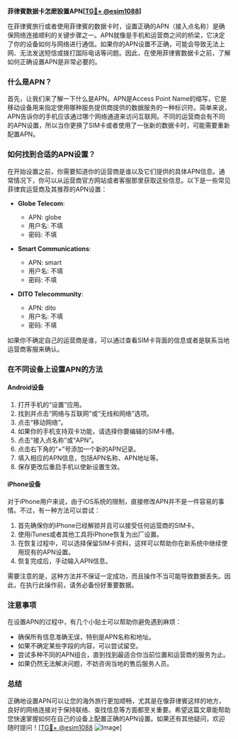 **菲律賓数据卡怎麽設置APN[[TG💪+ @esim1088](https://t.me/s/esim1088)]**

在菲律賓旅行或者使用菲律賓的数据卡时，设置正确的APN（接入点名称）是确保网络连接顺利的关键步骤之一。APN就像是手机和运营商之间的桥梁，它决定了你的设备如何与网络进行通信。如果你的APN设置不正确，可能会导致无法上网、无法发送短信或拨打国际电话等问题。因此，在使用菲律賓数据卡之前，了解如何正确设置APN是非常必要的。

### 什么是APN？

首先，让我们来了解一下什么是APN。APN是Access Point Name的缩写，它是移动设备用来指定使用哪种服务提供商提供的数据服务的一种标识符。简单来说，APN告诉你的手机应该通过哪个网络通道来访问互联网。不同的运营商会有不同的APN设置，所以当你更换了SIM卡或者使用了一张新的数据卡时，可能需要重新配置APN。

### 如何找到合适的APN设置？

在开始设置之前，你需要知道你的运营商是谁以及它们提供的具体APN信息。通常情况下，你可以从运营商官方网站或者客服那里获取这些信息。以下是一些常见菲律宾运营商及其推荐的APN设置：

- **Globe Telecom**: 
  - APN: globe
  - 用户名: 不填
  - 密码: 不填

- **Smart Communications**: 
  - APN: smart
  - 用户名: 不填
  - 密码: 不填

- **DITO Telecommunity**: 
  - APN: dito
  - 用户名: 不填
  - 密码: 不填

如果你不确定自己的运营商是谁，可以通过查看SIM卡背面的信息或者是联系当地运营商客服来确认。

### 在不同设备上设置APN的方法

#### Android设备

1. 打开手机的“设置”应用。
2. 找到并点击“网络与互联网”或“无线和网络”选项。
3. 点击“移动网络”。
4. 如果你的手机支持双卡功能，请选择你要编辑的SIM卡槽。
5. 点击“接入点名称”或“APN”。
6. 点击右下角的“+”号添加一个新的APN记录。
7. 填入相应的APN信息，包括APN名称、APN地址等。
8. 保存更改后重启手机以使新设置生效。

#### iPhone设备

对于iPhone用户来说，由于iOS系统的限制，直接修改APN并不是一件容易的事情。不过，有一种方法可以尝试：

1. 首先确保你的iPhone已经解锁并且可以接受任何运营商的SIM卡。
2. 使用iTunes或者其他工具将iPhone恢复为出厂设置。
3. 在恢复过程中，可以选择保留SIM卡资料，这样可以帮助你在新系统中继续使用现有的APN设置。
4. 恢复完成后，手动输入APN信息。

需要注意的是，这种方法并不保证一定成功，而且操作不当可能导致数据丢失。因此，在执行此操作前，请务必备份好重要数据。

### 注意事项

在设置APN的过程中，有几个小贴士可以帮助你避免遇到麻烦：

- 确保所有信息准确无误，特别是APN名称和地址。
- 如果不确定某些字段的内容，可以尝试留空。
- 尝试多种不同的APN组合，直到找到最适合你当前位置和运营商的服务为止。
- 如果仍然无法解决问题，不妨咨询当地的售后服务人员。

### 总结

正确地设置APN可以让您的海外旅行更加顺畅，尤其是在像菲律賓这样的地方，良好的网络连接对于保持联络、查找信息等方面都至关重要。希望这篇文章能帮助您快速掌握如何在自己的设备上配置正确的APN设置。如果还有其他疑问，欢迎随时提问！[[TG💪+ @esim1088](https://t.me/s/esim1088) ![Image](https://i.postimg.cc/4NQfJmqS/Snipaste-2025-05-13-00-14-12.png)]